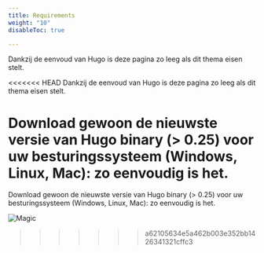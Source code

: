 ```yaml
---
title: Requirements
weight: "10"
disableToc: true

---
```

Dankzij de eenvoud van Hugo is deze pagina zo leeg als dit thema eisen stelt.

<<<<<<< HEAD
Dankzij de eenvoud van Hugo is deze pagina zo leeg als dit thema eisen stelt.

Download gewoon de nieuwste versie van Hugo binary (> 0.25) voor uw besturingssysteem (Windows, Linux, Mac): zo eenvoudig is het.
=======
Download gewoon de nieuwste versie van Hugo binary (> 0.25) voor uw besturingssysteem (Windows, Linux, Mac): zo eenvoudig is het.

![Magic](/en/basics/requirements/images/magic.gif?classes=shadow)
>>>>>>> a62105634e5a462b003e352bb1426341321cffc3

